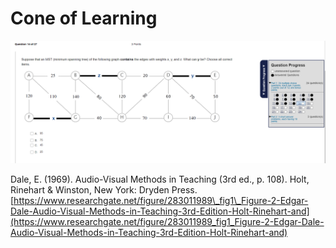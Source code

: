 # Cone of Learning

![](../.gitbook/assets/image%20%2841%29.png)

Dale, E. \(1969\). Audio-Visual Methods in Teaching \(3rd ed., p. 108\). Holt, Rinehart & Winston, New York: Dryden Press. [https://www.researchgate.net/figure/283011989\_fig1\_Figure-2-Edgar-Dale-Audio-Visual-Methods-in-Teaching-3rd-Edition-Holt-Rinehart-and](https://www.researchgate.net/figure/283011989_fig1_Figure-2-Edgar-Dale-Audio-Visual-Methods-in-Teaching-3rd-Edition-Holt-Rinehart-and)

